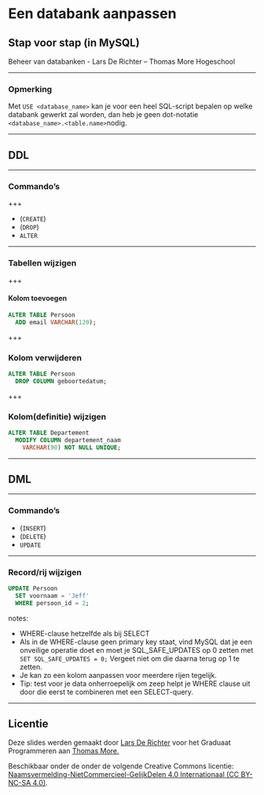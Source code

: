 # Een databank aanpassen

## Stap voor stap (in MySQL)

Beheer van databanken - Lars De Richter – Thomas More Hogeschool

---

### Opmerking

Met `USE <database_name>` kan je voor een heel SQL-script bepalen op welke databank gewerkt zal worden, dan heb je geen dot-notatie `<database_name>.<table.name>`nodig.

---

## DDL

---

### Commando’s

+++

- (`CREATE`)
- (`DROP`)
- `ALTER`

---

### Tabellen wijzigen

+++

#### Kolom toevoegen

```SQL
ALTER TABLE Persoon
  ADD email VARCHAR(120);
```

+++

### Kolom verwijderen

```SQL
ALTER TABLE Persoon
  DROP COLUMN geboortedatum;
```

+++

### Kolom(definitie) wijzigen

```SQL
ALTER TABLE Departement
  MODIFY COLUMN departement_naam
    VARCHAR(90) NOT NULL UNIQUE;
```

---

## DML

---

### Commando’s

- (`INSERT`)
- (`DELETE`)
- `UPDATE`

---

### Record/rij wijzigen

```SQL
UPDATE Persoon
  SET voornaam = 'Jeff'
  WHERE persoon_id = 2;
```

notes:

- WHERE-clause hetzelfde als bij SELECT
- Als in de WHERE-clause geen primary key staat, vind MySQL dat je een onveilige operatie doet en moet je SQL_SAFE_UPDATES op 0 zetten met `SET SQL_SAFE_UPDATES = 0;` Vergeet niet om die daarna terug op 1 te zetten.
- Je kan zo een kolom aanpassen voor meerdere rijen tegelijk.
- Tip: test voor je data onherroepelijk om zeep helpt je WHERE clause uit door die eerst te combineren met een SELECT-query.

---

## Licentie

Deze slides werden gemaakt door [Lars De Richter](mailto:lars.derichter@thomasmore.be) voor het Graduaat Programmeren aan [Thomas More.](http://thomasmore.be)

Beschikbaar onder de onder de volgende Creative Commons licentie: [Naamsvermelding-NietCommercieel-GelijkDelen 4.0 Internationaal (CC BY-NC-SA 4.0)](https://creativecommons.org/licenses/by-nc-sa/4.0/deed.nl).

```

```
